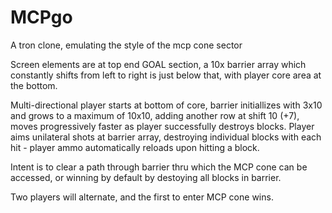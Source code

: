 # MCPgo
A tron clone, emulating the style of the mcp cone sector

Screen elements are at top end GOAL section, a 10x barrier array which constantly
shifts from left to right is just below that, with player core area at the bottom. 

Multi-directional player starts at bottom of core, barrier initiallizes with 3x10 and
grows to a maximum of 10x10, adding another row at shift 10 (+7), moves progressively
faster as player successfully destroys blocks. Player aims unilateral shots at barrier array, destroying individual blocks with each hit - player ammo automatically reloads 
upon hitting a block.

Intent is to clear a path through barrier thru which the MCP cone can be accessed, or winning by default by destoying all blocks in barrier.

Two players will alternate, and the first to enter MCP cone wins.
